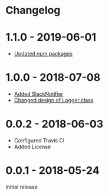 # Changelog

# 1.1.0 - 2019-06-01

- [Updated npm packages](https://github.com/nekonomokochan/aws-lambda-node-logger/issues/35)

# 1.0.0 - 2018-07-08

- [Added SlackNotifier](https://github.com/nekonomokochan/aws-lambda-node-logger/pull/28)
- [Changed design of Logger class](https://github.com/nekonomokochan/aws-lambda-node-logger/pull/30)

# 0.0.2 - 2018-06-03

- Configured Travis CI
- Added License

# 0.0.1 - 2018-05-24

Initial release
